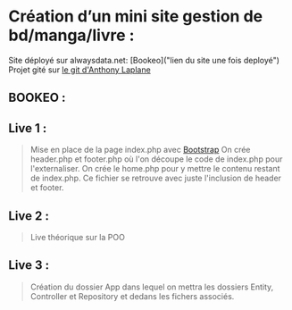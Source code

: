 # Création d’un mini site gestion de bd/manga/livre :

Site déployé sur alwaysdata.net: [Bookeo]("lien du site une fois deployé")
Projet gité sur [le git d'Anthony Laplane](https://github.com/arirangz/bookeo)

## BOOKEO :

## Live 1 :

> Mise en place de la page index.php avec [Bootstrap](https://getbootstrap.com/)
> On crée header.php et footer.php où l'on découpe le code de index.php pour l'externaliser.
> On crée le home.php pour y mettre le contenu restant de index.php. Ce fichier se retrouve avec juste l'inclusion de header et footer.

## Live 2 :

> Live théorique sur la POO

## Live 3 :

> Création du dossier App dans lequel on mettra les dossiers Entity, Controller et Repository et dedans les fichers associés.
